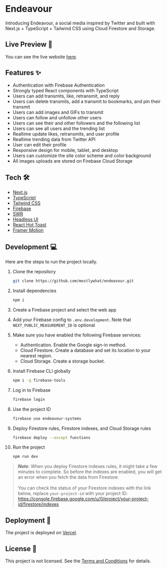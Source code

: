 # Endeavour

Introducing Endeavour, a social media inspired by Twitter and built with Next.js + TypeScript + Tailwind CSS using Cloud Firestore and Storage.

## Live Preview 📸

You can see the live website [here](https://endeavour.mostlywhat.com).

## Features ✨

- Authentication with Firebase Authentication
- Strongly typed React components with TypeScript
- Users can add transmits, like, retransmit, and reply
- Users can delete transmits, add a transmit to bookmarks, and pin their transmit
- Users can add images and GIFs to transmit
- Users can follow and unfollow other users
- Users can see their and other followers and the following list
- Users can see all users and the trending list
- Realtime update likes, retransmits, and user profile
- Realtime trending data from Twitter API
- User can edit their profile
- Responsive design for mobile, tablet, and desktop
- Users can customize the site color scheme and color background
- All images uploads are stored on Firebase Cloud Storage

## Tech 🛠

- [Next.js](https://nextjs.org)
- [TypeScript](https://www.typescriptlang.org)
- [Tailwind CSS](https://tailwindcss.com)
- [Firebase](https://firebase.google.com)
- [SWR](https://swr.vercel.app)
- [Headless UI](https://headlessui.com)
- [React Hot Toast](https://react-hot-toast.com)
- [Framer Motion](https://framer.com)

## Development 💻

Here are the steps to run the project locally.

1. Clone the repository

   ```bash
   git clone https://github.com/mostlywhat/endeavour.git
   ```

1. Install dependencies

   ```bash
   npm i
   ```

1. Create a Firebase project and select the web app

1. Add your Firebase config to `.env.development`. Note that `NEXT_PUBLIC_MEASUREMENT_ID` is optional

1. Make sure you have enabled the following Firebase services:

   - Authentication. Enable the Google sign-in method.
   - Cloud Firestore. Create a database and set its location to your nearest region.
   - Cloud Storage. Create a storage bucket.

1. Install Firebase CLI globally

   ```bash
   npm i -g firebase-tools
   ```

1. Log in to Firebase

   ```bash
   firebase login
   ```

1. Use the project ID

   ```bash
   firebase use endeavour-systems
   ```

1. Deploy Firestore rules, Firestore indexes, and Cloud Storage rules

   ```bash
   firebase deploy --except functions
   ```

1. Run the project

   ```bash
   npm run dev
   ```

> **_Note_**: When you deploy Firestore indexes rules, it might take a few minutes to complete. So before the indexes are enabled, you will get an error when you fetch the data from Firestore.<br><br>You can check the status of your Firestore indexes with the link below, replace `your-project-id` with your project ID: https://console.firebase.google.com/u/0/project/your-project-id/firestore/indexes

## Deployment 🚀

The project is deployed on [Vercel](https://vercel.com).

## License 📝

This project is not licensed. See the [Terms and Conditions](https://endeavour.mostlywhat.com/legal/terms-and-conditions) for details.
